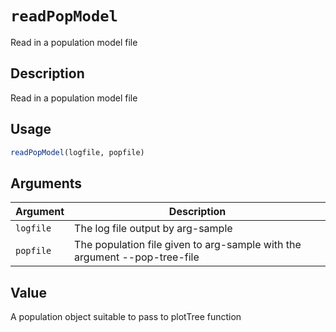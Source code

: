 # `readPopModel`

Read in a population model file


## Description

Read in a population model file


## Usage

```r
readPopModel(logfile, popfile)
```


## Arguments

Argument      |Description
------------- |----------------
`logfile`     |     The log file output by arg-sample
`popfile`     |     The population file given to arg-sample with the argument --pop-tree-file


## Value

A population object suitable to pass to plotTree function
